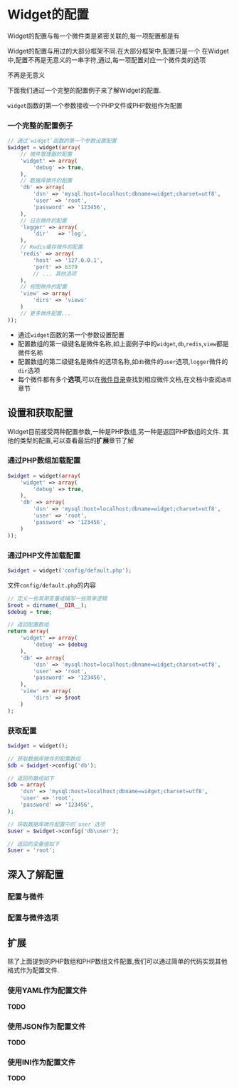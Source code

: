 # Widget的配置

Widget的配置与每一个微件类是紧密关联的,每一项配置都是有

Widget的配置与用过的大部分框架不同.在大部分框架中,配置只是一个
在Widget中,配置不再是无意义的一串字符,通过,每一项配置对应一个微件类的选项

不再是无意义

下面我们通过一个完整的配置例子来了解Widget的配置.


`widget`函数的第一个参数接收一个PHP文件或PHP数组作为配置


### 一个完整的配置例子

```php
// 通过`widget`函数的第一个参数设置配置
$widget = widget(array(
    // 微件管理器的配置
    'widget' => array(
        'debug' => true,
    ),
    // 数据库微件的配置
    'db' => array(
        'dsn' => 'mysql:host=localhost;dbname=widget;charset=utf8',
        'user' => 'root',
        'password' => '123456',
    ),
    // 日志微件的配置
    'logger' => array(
        'dir'   => 'log',
    ),
    // Redis缓存微件的配置
    'redis' => array(
        'host' => '127.0.0.1',
        'port' => 6379
        // ... 其他选项
    ),
    // 视图微件的配置
    'view' => array(
        'dirs' => 'views'
    )
    // 更多微件配置...
));
```

* 通过`widget`函数的第一个参数设置配置
* 配置数组的第一级键名是微件名称,如上面例子中的`widget`,`db`,`redis`,`view`都是微件名称
* 配置数组的第二级键名是微件的选项名称,如`db`微件的`user`选项,`logger`微件的`dir`选项
* 每个微件都有多个**选项**,可以在[微件目录](README.md)查找到相应微件文档,在文档中查阅`选项`章节

## 设置和获取配置

Widget目前接受两种配置参数,一种是PHP数组,另一种是返回PHP数组的文件.
其他的类型的配置,可以查看最后的**扩展**章节了解

### 通过PHP数组加载配置

```php
$widget = widget(array(
    'widget' => array(
        'debug' => true,
    ),
    'db' => array(
        'dsn' => 'mysql:host=localhost;dbname=widget;charset=utf8',
        'user' => 'root',
        'password' => '123456',
    )
));
```

### 通过PHP文件加载配置

```php
$widget = widget('config/default.php');
```

文件`config/default.php`的内容

```php
// 定义一些常用变量或编写一些简单逻辑
$root = dirname(__DIR__);
$debug = true;

// 返回配置数组
return array(
    'widget' => array(
        'debug' => $debug
    ),
    'db' => array(
        'dsn' => 'mysql:host=localhost;dbname=widget;charset=utf8',
        'user' => 'root',
        'password' => '123456',
    ),
    'view' => array(
        'dirs' => $root
    )
);
```

### 获取配置

```php
$widget = widget();

// 获取数据库微件的配置数组
$db = $widget->config('db');

// 返回的数组如下
$db = array(
    'dsn' => 'mysql:host=localhost;dbname=widget;charset=utf8',
    'user' => 'root',
    'password' => '123456',
);

// 获取数据库微件配置中的`user`选项
$user = $widget->config('db\user');

// 返回的变量值如下
$user = 'root';
```

## 深入了解配置

### 配置与微件

### 配置与微件选项

## 扩展

除了上面提到的PHP数组和PHP数组文件配置,我们可以通过简单的代码实现其他格式作为配置文件.

### 使用YAML作为配置文件

**TODO**

### 使用JSON作为配置文件

**TODO**

### 使用INI作为配置文件

**TODO**